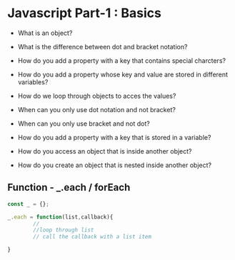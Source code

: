 # Javascript Part-1 : Basics

- What is an object?

- What is the difference between dot and bracket notation?

- How do you add a property with a key that contains special charcters?

- How do you add a property whose key and value are stored in different variables?

- How do we  loop through objects to acces the values?

- When can you only use dot notation and not bracket?

- When can you only use bracket and not dot?

- How do you add a property with a key that is stored in a variable?

- How do you access an object that is inside another object?

- How do you create an object that is nested inside another object?

## Function - _.each / forEach


```javascript
const _ = {};

_.each = function(list,callback){
        //
        //loop through list
        // call the callback with a list item

}